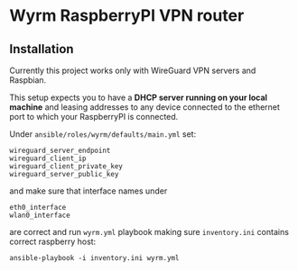 # Wyrm RaspberryPI VPN router

## Installation


Currently this project works only with WireGuard VPN servers and Raspbian.

This setup expects you to have a **DHCP server running on your local machine** and leasing addresses to any device connected to the ethernet port to which your RaspberryPI is connected.


Under `ansible/roles/wyrm/defaults/main.yml` set:

```
wireguard_server_endpoint
wireguard_client_ip
wireguard_client_private_key
wireguard_server_public_key
```
and make sure that interface names under 

```
eth0_interface
wlan0_interface
```
are correct and run `wyrm.yml` playbook making sure `inventory.ini` contains correct raspberry host:



```
ansible-playbook -i inventory.ini wyrm.yml
```

